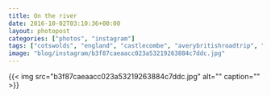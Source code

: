 ```yaml
---
title: On the river
date: 2016-10-02T03:10:36+00:00
layout: photopost
categories: ["photos", "instagram"]
tags: ["cotswolds", "england", "castlecombe", "averybritishroadtrip", "river"]
image: "blog/instagram/b3f87caeaacc023a53219263884c7ddc.jpg"
---
```


{{< img src="b3f87caeaacc023a53219263884c7ddc.jpg" alt="" caption="" >}}



